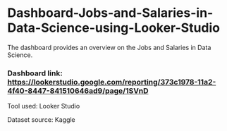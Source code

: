 # Dashboard-Jobs-and-Salaries-in-Data-Science-using-Looker-Studio
The dashboard provides an overview on the Jobs and Salaries in Data Science.

### Dashboard link: https://lookerstudio.google.com/reporting/373c1978-11a2-4f40-8447-841510646ad9/page/1SVnD

Tool used: Looker Studio

Dataset source: Kaggle

